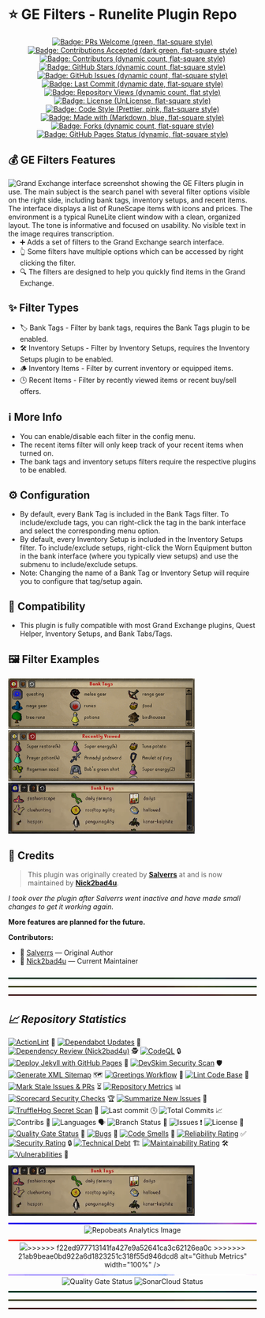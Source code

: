 # ⭐ GE Filters - Runelite Plugin Repo

<p align="center">
  <a href="https://github.com/nick2bad4u/GE-Filters/pulls" title="View or submit pull requests">
    <img alt="Badge: PRs Welcome (green, flat-square style)" src="https://img.shields.io/badge/PRs-welcome-brightgreen.svg?style=flat-square&logo=github" title="PRs Welcome">
  </a>
  <a href="https://github.com/nick2bad4u/GE-Filters/blob/master/CONTRIBUTING.md" title="Read the contributing guidelines">
    <img alt="Badge: Contributions Accepted (dark green, flat-square style)" src="https://img.shields.io/badge/Contributions-Accepted-darkgreen?style=flat-square&logo=contributorcovenant" title="Contributions Accepted">
  </a>
  <a href="https://github.com/nick2bad4u/GE-Filters/graphs/contributors" title="View project contributors">
    <img alt="Badge: Contributors (dynamic count, flat-square style)" src="https://img.shields.io/github/contributors/nick2bad4u/GE-Filters?style=flat-square&logo=contributorcovenant" title="Contributors">
  </a>
  <a href="https://github.com/nick2bad4u/GE-Filters/stargazers" title="See who starred this repo">
    <img alt="Badge: GitHub Stars (dynamic count, flat-square style)" src="https://img.shields.io/github/stars/nick2bad4u/GE-Filters?style=flat-square&logo=polestar" title="GitHub Stars">
  </a>
  <a href="https://github.com/nick2bad4u/GE-Filters/issues" title="View open issues">
    <img alt="Badge: GitHub Issues (dynamic count, flat-square style)" src="https://img.shields.io/github/issues/nick2bad4u/GE-Filters?style=flat-square&logo=wwise" title="GitHub Issues">
  </a>
  <a href="https://github.com/nick2bad4u/GE-Filters/commits" title="View recent commits">
    <img alt="Badge: Last Commit (dynamic date, flat-square style)" src="https://img.shields.io/github/last-commit/nick2bad4u/GE-Filters?style=flat-square&logo=commonworkflowlanguage" title="Last Commit">
  </a>
  <a href="https://github.com/nick2bad4u/GE-Filters" title="GitHub Drama main repository">
    <img alt="Badge: Repository Views (dynamic count, flat style)" src="https://views.igorkowalczyk.dev/api/badge/GE-Filters-Modern?style=flat" title="Repository Views">
  </a>
  <a href="https://github.com/Nick2bad4u/GE-Filters/blob/main/LICENSE.md" title="View project license">
    <img alt="Badge: License (UnLicense, flat-square style)" src="https://img.shields.io/github/license/nick2bad4u/GE-Filters?style=flat-square&logo=unlicense" title="License: UnLicense">
  </a>
  <a href="https://prettier.io/" title="Code Style: Prettier">
    <img alt="Badge: Code Style (Prettier, pink, flat-square style)" src="https://img.shields.io/badge/code%20style-prettier-ff69b4.svg" title="Code Style: Prettier">
  </a>
  <a href="https://github.com/Nick2bad4u/GE-Filters/blob/main/README.md" title="Made with Markdown">
    <img alt="Badge: Made with (Markdown, blue, flat-square style)" src="https://img.shields.io/badge/made%20with-Markdown-blue" title="Made with Markdown">
  </a>
  <a href="https://github.com/Nick2bad4u/GE-Filters/forks" title="Forks">
    <img alt="Badge: Forks (dynamic count, flat-square style)" src="https://img.shields.io/github/forks/nick2bad4u/GE-Filters?style=flat-square&logo=greasyfork" title="Forks">
  </a>
  <a href="https://nick2bad4u.github.io/GE-Filters/" title="GitHub Pages Status">
    <img alt="Badge: GitHub Pages Status (dynamic, flat-square style)" src="https://img.shields.io/website?url=https%3A%2F%2Fnick2bad4u.github.io%2FGE-Filters%2F&up_message=Online&down_message=Offline&style=flat-square&logo=github&label=Github%20Pages&cacheSeconds=6000&link=https%3A%2F%2Fnick2bad4u.github.io%2FGE-Filters%2F" title="GitHub Pages Status">
  </a>
</p>

## 💰 GE Filters Features

<p>
<img src="https://github.com/user-attachments/assets/3fbed947-cbdc-48ad-9353-aca16a44bea8" align="right" alt="Grand Exchange interface screenshot showing the GE Filters plugin in use. The main subject is the search panel with several filter options visible on the right side, including bank tags, inventory setups, and recent items. The interface displays a list of RuneScape items with icons and prices. The environment is a typical RuneLite client window with a clean, organized layout. The tone is informative and focused on usability. No visible text in the image requires transcription.">
</p>

- ➕ Adds a set of filters to the Grand Exchange search interface.
- 👆 Some filters have multiple options which can be accessed by right clicking the filter.
- 🔍 The filters are designed to help you quickly find items in the Grand Exchange.

## **✨ Filter Types**

- 🏷️ Bank Tags - Filter by bank tags, requires the Bank Tags plugin to be enabled.
- 🛠️ Inventory Setups - Filter by Inventory Setups, requires the Inventory Setups plugin to be enabled.
- 🪵 Inventory Items - Filter by current inventory or equipped items.
- 🕒 Recent Items - Filter by recently viewed items or recent buy/sell offers.

## **ℹ️ More Info**

- You can enable/disable each filter in the config menu.
- The recent items filter will only keep track of your recent items when turned on.
- The bank tags and inventory setups filters require the respective plugins to be enabled.

## **⚙️ Configuration**

- By default, every Bank Tag is included in the Bank Tags filter. To include/exclude tags, you can right-click the tag in the bank interface and select the corresponding menu option.
- By default, every Inventory Setup is included in the Inventory Setups filter. To include/exclude setups, right-click the Worn Equipment button in the bank interface (where you typically view setups) and use the submenu to include/exclude setups.
- Note: Changing the name of a Bank Tag or Inventory Setup will require you to configure that tag/setup again.

## **🔄 Compatibility**

- This plugin is fully compatible with most Grand Exchange plugins, Quest Helper, Inventory Setups, and Bank Tabs/Tags.

## **🖼️ Filter Examples**

<div align="left">
<img
src="https://github.com/Nick2bad4u/GE-Filters/raw/refs/heads/master/assets/bank-tabs-example.png?raw=true"
alt="Bank Tabs Example"
width="75%"
/>
</div>

<div align="left">
<img
src="https://github.com/Nick2bad4u/GE-Filters/raw/refs/heads/master/assets/recent-example.png?raw=true"
alt="Recent Tabs Example"
width="75%"
/>
</div>

<div align="left">
<img
src="https://github.com/Nick2bad4u/GE-Filters/raw/refs/heads/master/assets/all-tabs-example.gif?raw=true"
alt="All Tabs Shown Gif"
width="75%"
/>
</div>

## 🧾 Credits

> This plugin was originally created by [**Salverrs**](https://github.com/Salverrs) at and is now maintained by [**Nick2bad4u**](https://github.com/Nick2bad4u).

*I took over the plugin after Salverrs went inactive and have made small changes to get it working again.*

**More features are planned for the future.**

**Contributors:**

- 👤 [Salverrs](https://github.com/Salverrs) — Original Author
- 👤 [Nick2bad4u](https://github.com/Nick2bad4u) — Current Maintainer

<div align="center">
<img
src="https://github.com/Nick2bad4u/Nick2bad4u/blob/main/assets/GitHubProfileLines%20(9).gif?raw=true"
alt="Repository Banner Line Animation"
width="100%"
/>
<img
src="https://github.com/Nick2bad4u/Nick2bad4u/blob/main/assets/GitHubProfileLines%20(8).gif?raw=true"
alt="Repository Banner Line Animation"
width="100%"
/>
<img
src="https://github.com/Nick2bad4u/Nick2bad4u/blob/main/assets/GitHubProfileLines%20(7).gif?raw=true"
alt="Repository Banner Line Animation"
width="100%"
/>
</div>

## *📈 Repository Statistics*

[![ActionLint](https://github.com/Nick2bad4u/GE-Filters/actions/workflows/ActionLint.yml/badge.svg)](https://github.com/Nick2bad4u/GE-Filters/actions/workflows/ActionLint.yml) 🧹
[![Dependabot Updates](https://github.com/Nick2bad4u/GE-Filters/actions/workflows/dependabot/dependabot-updates/badge.svg)](https://github.com/Nick2bad4u/GE-Filters/actions/workflows/dependabot/dependabot-updates) 🤖
[![Dependency Review (Nick2bad4u)](https://github.com/Nick2bad4u/GE-Filters/actions/workflows/dependency-review.yml/badge.svg)](https://github.com/Nick2bad4u/GE-Filters/actions/workflows/dependency-review.yml) 🕵️
[![CodeQL](https://github.com/Nick2bad4u/GE-Filters/actions/workflows/github-code-scanning/codeql/badge.svg)](https://github.com/Nick2bad4u/GE-Filters/actions/workflows/github-code-scanning/codeql) 🔒
[![Deploy Jekyll with GitHub Pages](https://github.com/Nick2bad4u/GE-Filters/actions/workflows/jekyll-gh-pages.yml/badge.svg)](https://github.com/Nick2bad4u/GE-Filters/actions/workflows/jekyll-gh-pages.yml) 🚀
[![DevSkim Security Scan](https://github.com/Nick2bad4u/GE-Filters/actions/workflows/devskim.yml/badge.svg)](https://github.com/Nick2bad4u/GE-Filters/actions/workflows/devskim.yml) 🛡️
[![Generate XML Sitemap](https://github.com/Nick2bad4u/GE-Filters/actions/workflows/sitemap.yml/badge.svg)](https://github.com/Nick2bad4u/GE-Filters/actions/workflows/sitemap.yml) 🗺️
[![Greetings Workflow](https://github.com/Nick2bad4u/GE-Filters/actions/workflows/greetings.yml/badge.svg)](https://github.com/Nick2bad4u/GE-Filters/actions/workflows/greetings.yml) 👋
[![Lint Code Base](https://github.com/Nick2bad4u/GE-Filters/actions/workflows/superlinter.yml/badge.svg)](https://github.com/Nick2bad4u/GE-Filters/actions/workflows/superlinter.yml) 📝
[![Mark Stale Issues & PRs](https://github.com/Nick2bad4u/GE-Filters/actions/workflows/stale.yml/badge.svg)](https://github.com/Nick2bad4u/GE-Filters/actions/workflows/stale.yml) ⏳
[![Repository Metrics](https://github.com/Nick2bad4u/GE-Filters/actions/workflows/repo-stats.yml/badge.svg)](https://github.com/Nick2bad4u/GE-Filters/actions/workflows/repo-stats.yml) 📊
[![Scorecard Security Checks](https://github.com/Nick2bad4u/GE-Filters/actions/workflows/scorecards.yml/badge.svg)](https://github.com/Nick2bad4u/GE-Filters/actions/workflows/scorecards.yml) 🏆
[![Summarize New Issues](https://github.com/Nick2bad4u/GE-Filters/actions/workflows/summary.yml/badge.svg)](https://github.com/Nick2bad4u/GE-Filters/actions/workflows/summary.yml) 📝
[![TruffleHog Secret Scan](https://github.com/Nick2bad4u/GE-Filters/actions/workflows/trufflehog.yml/badge.svg)](https://github.com/Nick2bad4u/GE-Filters/actions/workflows/trufflehog.yml) 🔑
![Last commit](https://img.shields.io/github/last-commit/nick2bad4u/ge-filters) 🕓
![Total Commits](https://img.shields.io/github/commit-activity/t/nick2bad4u/ge-filters) 📈
![Contribs](https://img.shields.io/github/contributors/nick2bad4u/ge-filters) 👥
![Languages](https://img.shields.io/github/languages/count/nick2bad4u/ge-filters) 🗣️
![Branch Status](https://img.shields.io/github/checks-status/nick2bad4u/ge-filters/master) 🌿
![Issues](https://img.shields.io/github/issues/nick2bad4u/ge-filters) ❗
![License](https://img.shields.io/github/license/nick2bad4u/ge-filters) 📄
[![Quality Gate Status](https://sonarcloud.io/api/project_badges/measure?project=Nick2bad4u_GE-Filters&metric=alert_status)](https://sonarcloud.io/summary/new_code?id=Nick2bad4u_GE-Filters) 🚦
[![Bugs](https://sonarcloud.io/api/project_badges/measure?project=Nick2bad4u_GE-Filters&metric=bugs)](https://sonarcloud.io/summary/new_code?id=Nick2bad4u_GE-Filters) 🐞
[![Code Smells](https://sonarcloud.io/api/project_badges/measure?project=Nick2bad4u_GE-Filters&metric=code_smells)](https://sonarcloud.io/summary/new_code?id=Nick2bad4u_GE-Filters) 💨
[![Reliability Rating](https://sonarcloud.io/api/project_badges/measure?project=Nick2bad4u_GE-Filters&metric=reliability_rating)](https://sonarcloud.io/summary/new_code?id=Nick2bad4u_GE-Filters) ✅
[![Security Rating](https://sonarcloud.io/api/project_badges/measure?project=Nick2bad4u_GE-Filters&metric=security_rating)](https://sonarcloud.io/summary/new_code?id=Nick2bad4u_GE-Filters) 🔒
[![Technical Debt](https://sonarcloud.io/api/project_badges/measure?project=Nick2bad4u_GE-Filters&metric=sqale_index)](https://sonarcloud.io/summary/new_code?id=Nick2bad4u_GE-Filters) 🏗️
[![Maintainability Rating](https://sonarcloud.io/api/project_badges/measure?project=Nick2bad4u_GE-Filters&metric=sqale_rating)](https://sonarcloud.io/summary/new_code?id=Nick2bad4u_GE-Filters) 🛠️
[![Vulnerabilities](https://sonarcloud.io/api/project_badges/measure?project=Nick2bad4u_GE-Filters&metric=vulnerabilities)](https://sonarcloud.io/summary/new_code?id=Nick2bad4u_GE-Filters) 🚨

<div align="left">
    <img
      src="https://github.com/Nick2bad4u/GE-Filters/raw/refs/heads/master/assets/all-tabs-example.gif?raw=true"
      alt="All Tabs Shown Gif"
      width="75%"
    />
</div>

<div align="center">
<img
src="https://github.com/Nick2bad4u/Nick2bad4u/blob/main/assets/GitHubProfileLines%20(5).gif?raw=true"
alt="Repository Banner Line Animation"
width="100%"
/>
</div>

<!-- The Repobeats Analytics Image provides insights into repository activity and contributions over time. -->

<div align="center">
<img
src="https://repobeats.axiom.co/api/embed/a223c9e18d5134bc1b9357357bf3963768f4a03b.svg"
alt="Repobeats Analytics Image"
width="100%"
/>
</div>

<div align="center">
<img
src="https://github.com/Nick2bad4u/Nick2bad4u/blob/main/assets/GitHubProfileLines%20(2).gif?raw=true"
alt="Repository Banner Line Animation"
width="100%"
/>
</div>

<!-- The Github Metrics image provides a detailed overview of repository statistics, including contributions, activity, and other key metrics. -->

<div align="center">
<img
<<<<<<< HEAD
src="https://github.com/Nick2bad4u/GE-Filters/raw/refs/heads/Repo-stats/metrics.repository.svg"
=======
<<<<<<< HEAD
src="https://github.com/Nick2bad4u/GE-Filters/raw/refs/heads/master/metrics.repository.svg"
=======
src="https://github.com/Nick2bad4u/GE-Filters/raw/refs/heads/Repo-stats/metrics.repository.svg"
>>>>>>> f22ed977713141fa427e9a52641ca3c62126ea0c
>>>>>>> 21ab9beae0bd922a6d1823251c318f55d946dcd8
alt="Github Metrics"
width="100%"
/>
</div>

<div align="center">
<img
src="https://github.com/Nick2bad4u/Nick2bad4u/blob/main/assets/GitHubProfileLines%20(11).gif?raw=true"
alt="Repository Banner Line Animation"
width="100%"
/>
</div>

<div align="center">
<img
src="https://sonarcloud.io/api/project_badges/quality_gate?project=Nick2bad4u_GE-Filters"
alt="Quality Gate Status"
/>
<img
src="https://sonarcloud.io/images/project_badges/sonarcloud-dark.svg"
alt="SonarCloud Status"
/>
</div>

<div align="center">
<img
src="https://github.com/Nick2bad4u/Nick2bad4u/blob/main/assets/GitHubProfileLines%20(9).gif?raw=true"
alt="Repository Banner Line Animation"
width="100%"
/>
<img
src="https://github.com/Nick2bad4u/Nick2bad4u/blob/main/assets/GitHubProfileLines%20(8).gif?raw=true"
alt="Repository Banner Line Animation"
width="100%"
/>
<img
src="https://github.com/Nick2bad4u/Nick2bad4u/blob/main/assets/GitHubProfileLines%20(7).gif?raw=true"
alt="Repository Banner Line Animation"
width="100%"
/>
</div>
